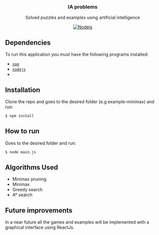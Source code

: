 <p align="center"> 
  <h3 align="center"> IA problems </h3> 
  <p align="center"> Solved puzzles and examples using artificial intelligence </p> 
  <p align="center"> 
      <a href="https://nodejs.org/en/"> 
      <img src="https://img.shields.io/badge/runtime-NodeJs-red&?style=for-the-badge&logo=Node.js" alt="Nodejs"> 
    </a> 
  </p>
</p> 

## Dependencies 
To run this application you must have the following programs installed: 
- [`npm`](https://www.npmjs.com/) 
- [`nodejs`](https://nodejs.org/) 
- 
## Installation 
Clone the repo and goes to the desired folder (e.g example-minimax) and run:  
```bash
$ npm install
```
## How to run 
Goes to the desired folder and run: 
```bash 
$ node main.js
```

## Algorithms Used 
- Minimax pruning  
- Minimax  
- Greedy search 
- A* search 

## Future improvements 
In a near future all the games and examples will be implemented with a graphical interface using ReactJs.  
